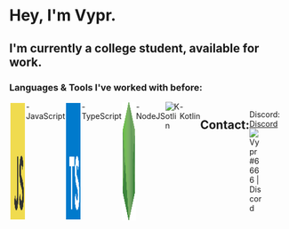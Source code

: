 # Hey, I'm Vypr. 



## I'm currently a college student, available for work. 


### Languages & Tools I've worked with before:
<div style="display: flex;">
<img style="margin: 2px" alt="JavaScript" width="26px" src="https://raw.githubusercontent.com/github/explore/80688e429a7d4ef2fca1e82350fe8e3517d3494d/topics/javascript/javascript.png" /> - JavaScript
<img style="margin: 2px" alt="Typescript" width="26px" src="https://raw.githubusercontent.com/github/explore/80688e429a7d4ef2fca1e82350fe8e3517d3494d/topics/typescript/typescript.png" /> - TypeScript
<img alt="NodeJS" width="26px" src="https://raw.githubusercontent.com/github/explore/80688e429a7d4ef2fca1e82350fe8e3517d3494d/topics/nodejs/nodejs.png" /> - NodeJS
<img alt="Kotlin" width="26px" src="https://upload.wikimedia.org/wikipedia/commons/thumb/7/74/Kotlin-logo.svg/1200px-Kotlin-logo.svg.png" /> - Kotlin

## Contact:
Discord: [Discord <img align="left" alt="Vypr#6666 | Discord" width="22px" src="https://cdn.jsdelivr.net/npm/simple-icons@3.4.0/icons/discord.svg" />](https://discord.bio/p/Vypr)


